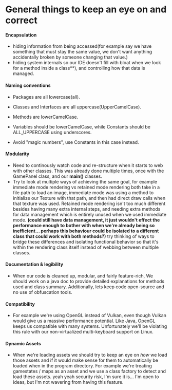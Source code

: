   # General things to keep an eye on and correct

#### Encapsulation
* hiding information from being accessed(for example say we have something that must stay the same value, we don't want anything accidentally broken by someone changing that value.)
* hiding system internals so our IDE doesn't fill with bloat when we look for a method inside a class**), and controlling how that data is managed.
#### Naming conventions
* Packages are all lowercase(all).
* Classes and Interfaces are all uppercase(UpperCamelCase).
* Methods are lowerCamelCase.
* Variables should be lowerCamelCase, while Constants should be ALL_UPPERCASE using underscores.

* Avoid "magic numbers", use Constants in this case instead.
#### Modularity
* Need to continously watch code and re-structure when it starts to web with other classes. This was already done multiple times, once with the GamePanel class, and our **main()** classes.
* Try to look at multiple ways of achieving the same goal, for example immediate mode rendering vs retained mode rendering both take in a file path to load an image, immediate mode was using a method to initialize our Texture with that path, and then had direct draw calls when that texture was used. Retained mode rendering isn't too much different besides having many extra internal steps, and needing extra methods for data management which is entirely unused when we used immediate mode. **(could still have data management, it just wouldn't effect the performance enough to bother with when we're already being so inefficient... perhaps this behaviour could be isolated to a different class that could work with both methods?)** try thinking of ways to bridge these differences and isolating functional behavior so that it's within the rendering class itself instead of webbing between multiple classes.
#### Documentation & legibility
* When our code is cleaned up, modular, and fairly feature-rich, We should work on a java doc to provide detailed explanations for methods used and class summary. Additionally, lets keep code open-source and no use of obfuscation tools.
#### Compatibility
* For example we're using OpenGL instead of Vulkan, even though Vulkan would give us a massive performance potential. Like Java, OpenGL keeps us compatible with many systems. Unfortunately we'll be violating this rule with our non-virtualized multi-keyboard support on Linux.
#### Dynamic Assets
* When we're loading assets we should try to keep an eye on *how* we load those assets and if it would make sense for them to automatically be loaded when in the program directory. For example we're treating gamestates / maps as an asset and we use a class factory to detect and load these assets. yeah yeah security risk, I'm sure it is... I'm open to ideas, but I'm not wavering from having this feature.
